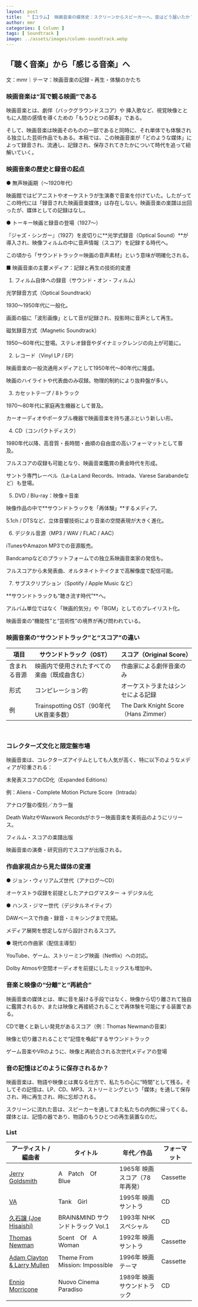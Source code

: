 ```yaml
---
layout: post
title:  "【コラム】 映画音楽の媒体史：スクリーンからスピーカーへ、音はどう届いたか？"
author: mmr
categories: [ Column ]
tags: [ Soundtrack ]
image: ../assets/images/column-soundtrack.webp
---
```


## 「聴く音楽」から「感じる音楽」へ

文：mmr｜テーマ：映画音楽の記録・再生・体験のかたち


### 映画音楽は“耳で観る映画”である
映画音楽とは、劇伴（バックグラウンドスコア）や
挿入歌など、視覚映像とともに人間の感情を導くための「もうひとつの脚本」である。

そして、映画音楽は映画そのものの一部であると同時に、それ単体でも体験される独立した芸術作品でもある。本稿では、この映画音楽が「どのような媒体」によって録音され、流通し、記録され、保存されてきたかについて時代を追って紐解いていく。

### 映画音楽の歴史と録音の起点

● 無声映画期（〜1920年代）

映画館ではピアニストやオーケストラが生演奏で音楽を付けていた。したがってこの時代には「録音された映画音楽媒体」は存在しない。映画音楽の楽譜は出回ったが、媒体としての記録はなし。

● トーキー映画と録音の登場（1927〜）

『ジャズ・シンガー』（1927）を皮切りに**光学式録音（Optical Sound）**が導入され、映像フィルムの中に音声情報（スコア）を記録する時代へ。

この頃から「サウンドトラック＝映画の音声素材」という意味が明確化される。

■ 映画音楽の主要メディア：記録と再生の技術的変遷

1. フィルム自体への録音（サウンド・オン・フィルム）

光学録音方式（Optical Soundtrack）

1930〜1950年代に一般化。

画面の脇に「波形画像」として音が記録され、投影時に音声として再生。

磁気録音方式（Magnetic Soundtrack）

1950〜60年代に登場。ステレオ録音やダイナミックレンジの向上が可能に。

2. レコード（Vinyl LP / EP）

映画音楽の一般流通用メディアとして1950年代〜80年代に隆盛。

映画のハイライトや代表曲のみ収録。物理的制約により抜粋盤が多い。

3. カセットテープ / 8トラック

1970〜80年代に家庭再生機器として普及。

カーオーディオやポータブル機器で映画音楽を持ち運ぶという新しい形。

4. CD（コンパクトディスク）

1980年代以降、高音質・長時間・曲順の自由度の高いフォーマットとして普及。

フルスコアの収録も可能となり、映画音楽鑑賞の黄金時代を形成。

サントラ専門レーベル（La-La Land Records、Intrada、Varese Sarabandeなど）も登場。

5. DVD / Blu-ray：映像＋音楽

映像作品の中で**サウンドトラックを「再体験」**するメディア。

5.1ch / DTSなど、立体音響技術により音楽の空間表現が大きく進化。

6. デジタル音源（MP3 / WAV / FLAC / AAC）

iTunesやAmazon MP3での音源販売。

Bandcampなどのプラットフォームでの独立系映画音楽家の発信も。

フルスコアから未発表曲、オルタネイトテイクまで高解像度で配信可能。

7. サブスクリプション（Spotify / Apple Music など）

**サウンドトラックも“聴き流す時代”**へ。

アルバム単位ではなく「映画的気分」や「BGM」としてのプレイリスト化。

映画音楽の“機能性”と“芸術性”の境界が再び問われている。

### 映画音楽の“サウンドトラック”と“スコア”の違い

<div class="table-border">
<table>
  <thead>
    <tr>
      <th>項目</th>
      <th>サウンドトラック（OST）</th>
      <th>スコア（Original Score）</th>
    </tr>
  </thead>
  <tbody>
    <tr>
      <td>含まれる音源</td>
      <td>映画内で使用されたすべての楽曲（既成曲含む）</td>
      <td>作曲家による劇伴音楽のみ</td>
    </tr>
    <tr>
      <td>形式</td>
      <td>コンピレーション的</td>
      <td>オーケストラまたはシンセによる記録</td>
    </tr>
    <tr>
      <td>例</td>
      <td>Trainspotting OST（90年代UK音楽多数）</td>
      <td>The Dark Knight Score（Hans Zimmer）</td>
    </tr>
  </tbody>
</table>
</div>
<br>

### コレクターズ文化と限定盤市場

映画音楽は、コレクターズアイテムとしても人気が高く、特に以下のようなメディアが珍重される：

未発表スコアのCD化（Expanded Editions）

例：Aliens - Complete Motion Picture Score（Intrada）

アナログ盤の復刻／カラー盤

Death WaltzやWaxwork Recordsがホラー映画音楽を美術品のようにリリース。

フィルム・スコアの楽譜出版

映画音楽の演奏・研究目的でスコアが出版される。

### 作曲家視点から見た媒体の変遷

● ジョン・ウィリアムズ世代（アナログ〜CD）

オーケストラ収録を前提としたアナログマスター → デジタル化

● ハンス・ジマー世代（デジタルネイティブ）

DAWベースで作曲・録音・ミキシングまで完結。

メディア展開を想定しながら設計されるスコア。

● 現代の作曲家（配信主導型）

YouTube、ゲーム、ストリーミング映画（Netflix）への対応。

Dolby Atmosや空間オーディオを前提にしたミックスも増加中。

### 音楽と映像の“分離”と“再統合”

映画音楽の媒体とは、単に音を届ける手段ではなく、映像から切り離されて独自に鑑賞されるか、または映像と再接続されることで再体験を可能にする装置である。

CDで聴くと新しい発見があるスコア（例：Thomas Newmanの音楽）

映像と切り離されることで“記憶を喚起”するサウンドトラック

ゲーム音楽やVRのように、映像と再統合される次世代メディアの登場

### 音の記憶はどのように保存されるか？

映画音楽は、物語や映像とは異なる仕方で、私たちの心に“時間”として残る。そしてその記憶は、LP、CD、MP3、ストリーミングという「媒体」を通して保存され、時に再生され、時に忘却される。

スクリーンに流れた音は、スピーカーを通してまた私たちの内側に帰ってくる。媒体とは、記憶の器であり、物語のもうひとつの再生装置なのだ。

### List

<div class="table-border">
<table>
  <thead>
    <tr>
      <th>アーティスト / 編曲者</th>
      <th>タイトル</th>
      <th>年代／作品</th>
      <th>フォーマット</th>
    </tr>
  </thead>
  <tbody>
    <tr>
      <td><a href="https://jp.mercari.com/item/m64740020390?afid=6142608987">Jerry Goldsmith</a></td>
      <td>A　Patch　Of　Blue</td>
      <td>1965年 映画スコア（78年再発）</td>
      <td>Cassette</td>
    </tr>
    <tr>
      <td><a href="https://jp.mercari.com/item/m12946322168?afid=6142608987">VA</a></td>
      <td>Tank　Girl</td>
      <td>1995年 映画サントラ</td>
      <td>CD</td>
    </tr>
    <tr>
      <td><a href="https://jp.mercari.com/item/m64537579861?afid=6142608987">久石譲 (Joe Hisaishi)</a></td>
      <td>BRAIN&MIND サウンドトラック Vol.1</td>
      <td>1993年 NHKスペシャル</td>
      <td>CD</td>
    </tr>
    <tr>
      <td><a href="https://jp.mercari.com/item/m94070661611?afid=6142608987">Thomas Newman</a></td>
      <td>Scent　Of　A　Woman</td>
      <td>1992年 映画サントラ</td>
      <td>Cassette</td>
    </tr>
    <tr>
      <td><a href="https://jp.mercari.com/item/m88603722096?afid=6142608987">Adam Clayton & Larry Mullen</a></td>
      <td>Theme From Mission: Impossible</td>
      <td>1996年 映画テーマ</td>
      <td>Cassette</td>
    </tr>
    <tr>
      <td><a href="https://jp.mercari.com/item/m44618492590?afid=6142608987">Ennio Morricone</a></td>
      <td>Nuovo Cinema Paradiso</td>
      <td>1989年 映画サウンドトラック</td>
      <td>CD</td>
    </tr>
  </tbody>
</table>
</div>